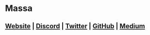 # Massa


## [Website](https://massa.net/) | [Discord](https://discord.gg/massa) | [Twitter](https://twitter.com/MassaLabs/) | [GitHub](https://github.com/massalabs) | [Medium](https://massalabs.medium.com/)

